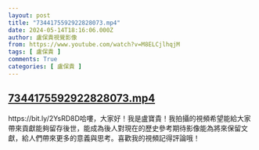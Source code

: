 ```yaml
---
layout: post
title: "7344175592922828073.mp4"
date: 2024-05-14T18:16:06.000Z
author: 盧保貴視覺影像
from: https://www.youtube.com/watch?v=M8ELCjlhqjM
tags: [ 盧保貴 ]
comments: True
categories: [ 盧保貴 ]
---
```

<!--1715710566000-->
[7344175592922828073.mp4](https://www.youtube.com/watch?v=M8ELCjlhqjM)
------

<div>
https://bit.ly/2YsRD8D哈嘍，大家好！我是盧寶貴！我拍攝的視頻希望能給大家帶來貢獻能夠留存後世，能成為後人對現在的歷史參考期待影像能為將來保留文獻，給人們帶來更多的意義與思考。喜歡我的視頻記得評論哦！
</div>
